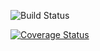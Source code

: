 ![Build Status](https://github.com/A-Fontana1/swe1-app/actions/workflows/django.yml/badge.svg)

[![Coverage Status](https://coveralls.io/repos/github/A-Fontana1/swe1-app/badge.svg?branch=main)](https://coveralls.io/github/A-Fontana1/swe1-app?branch=main)
